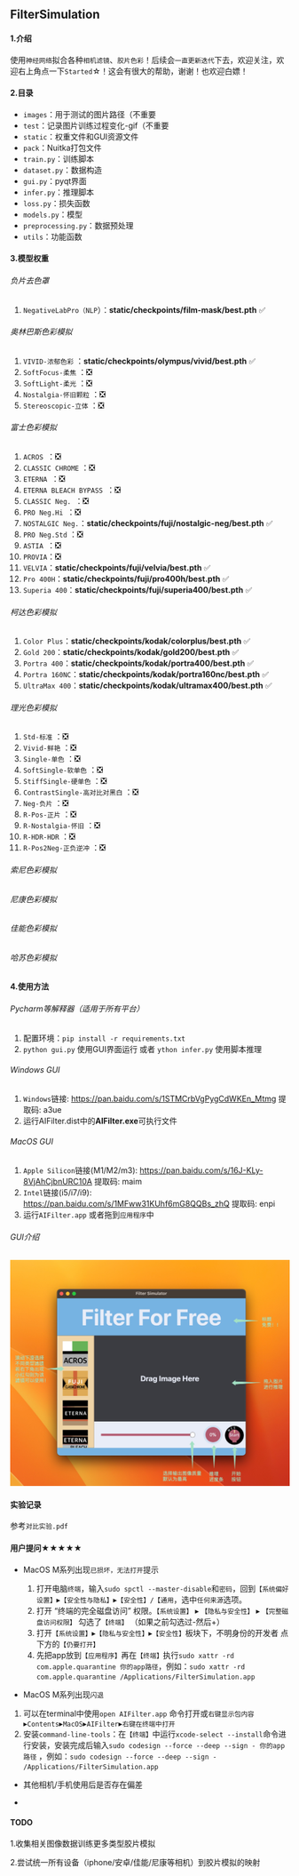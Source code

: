 ## FilterSimulation

#### 1.介绍
使用`神经网络`拟合各种`相机滤镜`、`胶片色彩`！后续会`一直更新迭代`下去，欢迎关注，欢迎右上角点一下`Started`☆！这会有很大的帮助，谢谢！也欢迎白嫖！

#### 2.目录
- `images`：用于测试的图片路径（不重要
- `test`：记录图片训练过程变化-gif（不重要
- `static`：权重文件和GUI资源文件
- `pack`：Nuitka打包文件
- `train.py`：训练脚本
- `dataset.py`：数据构造
- `gui.py`：pyqt界面
- `infer.py`：推理脚本
- `loss.py`：损失函数
- `models.py`：模型
- `preprocessing.py`：数据预处理
- `utils`：功能函数

#### 3.模型权重
###### 负片去色罩
1. `NegativeLabPro（NLP`）：**static/checkpoints/film-mask/best.pth** ✅️

###### 奥林巴斯色彩模拟
1. `VIVID-浓郁色彩` ：**static/checkpoints/olympus/vivid/best.pth** ✅
2. `SoftFocus-柔焦` ：❎
3. ️`SoftLight-柔光` ：❎
4. `Nostalgia-怀旧颗粒` ：❎
5. `Stereoscopic-立体` ：❎

###### 富士色彩模拟
1. `ACROS `：❎
2. `CLASSIC CHROME` ：❎
3. `ETERNA `：❎
4. `ETERNA BLEACH BYPASS `：❎
5. `CLASSIC Neg. `：❎
6. `PRO Neg.Hi `：❎
7. `NOSTALGIC Neg.`：**static/checkpoints/fuji/nostalgic-neg/best.pth** ✅
8. `PRO Neg.Std` ：❎
9. `ASTIA `：❎
10. `PROVIA`：❎
11. `VELVIA`：**static/checkpoints/fuji/velvia/best.pth** ✅
12. `Pro 400H`：**static/checkpoints/fuji/pro400h/best.pth** ✅
13. `Superia 400`：**static/checkpoints/fuji/superia400/best.pth** ✅


###### 柯达色彩模拟
1. `Color Plus`：**static/checkpoints/kodak/colorplus/best.pth** ✅
2. `Gold 200`：**static/checkpoints/kodak/gold200/best.pth** ✅
3. `Portra 400`：**static/checkpoints/kodak/portra400/best.pth** ✅
4. `Portra 160NC`：**static/checkpoints/kodak/portra160nc/best.pth** ✅ 
5. `UltraMax 400`：**static/checkpoints/kodak/ultramax400/best.pth** ✅

###### 理光色彩模拟
1. `Std-标准` ：❎
2. `Vivid-鲜艳` ：❎
3. `Single-单色` ：❎
4. `SoftSingle-软单色` ：❎
5. `StiffSingle-硬单色` ：❎
6. `ContrastSingle-高对比对黑白` ：❎
7. `Neg-负片` ：❎
8. `R-Pos-正片` ：❎
9. `R-Nostalgia-怀旧` ：❎
10. `R-HDR-HDR` ：❎
11. `R-Pos2Neg-正负逆冲` ：❎

###### 索尼色彩模拟

###### 尼康色彩模拟

###### 佳能色彩模拟

###### 哈苏色彩模拟

#### 4.使用方法
###### Pycharm等解释器（适用于所有平台）

1. 配置环境：`pip install -r requirements.txt`
2. `python gui.py` 使用GUI界面运行 或者 `ython infer.py` 使用脚本推理

###### Windows GUI

1. `Windows`链接: https://pan.baidu.com/s/1STMCrbVgPygCdWKEn_Mtmg 提取码: a3ue
2. 运行AIFilter.dist中的**AIFilter.exe**可执行文件

###### MacOS GUI

1. `Apple Silicon`链接(M1/M2/m3): https://pan.baidu.com/s/16J-KLy-8VjAhCjbnURC10A 提取码: maim 
2. `Intel`链接(i5/i7/i9): https://pan.baidu.com/s/1MFww31KUhf6mG8QQBs_zhQ 提取码: enpi 
3. 运行`AIFilter.app` 或者拖到`应用程序`中

###### GUI介绍

![](comment.jpg)

#### 实验记录

参考`对比实验.pdf`

#### 用户提问★★★★★

- MacOS M系列出现`已损坏，无法打开`提示
  1. 打开电脑`终端`，输入`sudo spctl --master-disable`和`密码`，回到`【系统偏好设置】`▸`【安全性与隐私】`▸`【安全性】/【通用`，选中`任何来源`选项。
  2. 打开 “终端的完全磁盘访问” 权限。`【系统设置】` ▸ `【隐私与安全性】` ▸ `【完整磁盘访问权限】` 勾选了`【终端】` （如果之前勾选过-然后+）
  3. 打开`【系统设置】`▸`【隐私与安全性】`▸`【安全性】`板块下，不明身份的开发者 点下方的`【仍要打开】`
  4. 先把app放到`【应用程序】`再在`【终端】`执行`sudo xattr -rd com.apple.quarantine 你的app路径`，例如：`sudo xattr -rd com.apple.quarantine /Applications/FilterSimulation.app`

-  MacOS M系列出现`闪退`
  
  1. 可以在terminal中使用`open AIFilter.app` 命令打开或`右键显示包内容`▸`Contents`▸`MacOS`▸`AIFilter`▸`右键在终端中打开`
  2. 安装`command-line-tools`：在`【终端】`中运行`xcode-select --install`命令进行安装，安装完成后输入`sudo codesign --force --deep --sign - 你的app路径` ，例如：`sudo codesign --force --deep --sign -  /Applications/FilterSimulation.app`
  
-  其他相机/手机使用后是否存在偏差
  
-  
  
  

#### TODO

1.收集相关图像数据训练更多类型胶片模拟

2.尝试统一所有设备（iphone/安卓/佳能/尼康等相机）到胶片模拟的映射
